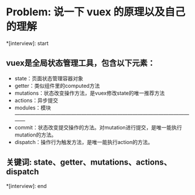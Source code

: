 # Problem: 说一下 vuex 的原理以及自己的理解

*[interview]: start

## vuex是全局状态管理工具，包含以下元素：
- state：页面状态管理容器对象
- getter：类似组件里的computed方法
- mutations：状态改变操作方法，是vuex修改state的唯一推荐方法
- actions：异步提交
- modules：模块
————————————————————————————————————
- commit：状态改变提交操作的方法。对mutation进行提交，是唯一能执行mutation的方法。
- dispatch：操作行为触发方法，是唯一能执行action的方法。

## 关键词: state、getter、mutations、actions、dispatch
*[interview]: end

